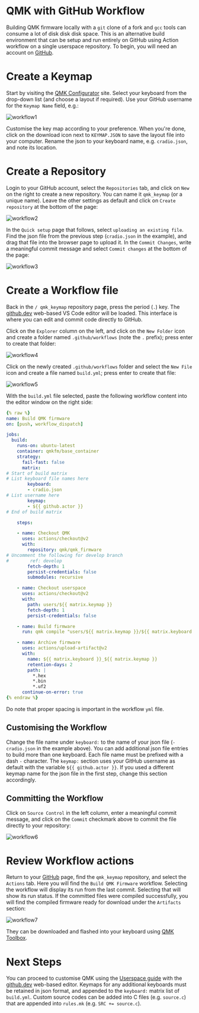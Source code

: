 # QMK with GitHub Workflow

Building QMK firmware locally with a `git` clone of a fork and `gcc` tools can consume a lot of disk disk disk space. This is an alternative build environment that can be setup and run entirely on GitHub using Action workflow on a single userspace repository. To begin, you will need an account on [GitHub](https://github.com/).

# Create a Keymap

Start by visiting the [QMK Configurator](https://config.qmk.fm/#/) site. Select your keyboard from the drop-down list (and choose a layout if required). Use your GitHub username for the `Keymap Name` field, e.g.:

![workflow1](workflow1.png)

Customise the key map according to your preference. When you're done, click on the download icon next to `KEYMAP.JSON` to save the layout file into your computer. Rename the json to your keyboard name, e.g. `cradio.json`, and note its location.

# Create a Repository

Login to your GitHub account, select the `Repositories` tab, and click on `New` on the right to create a new repository. You can name it `qmk_keymap` (or a unique name). Leave the other settings as default and click on `Create repository` at the bottom of the page:

![workflow2](workflow2.png)

In the `Quick setup` page that follows, select `uploading an existing file`. Find the json file from the previous step (`cradio.json` in the example), and drag that file into the browser page to upload it. In the `Commit Changes`, write a meaningful commit message and select `Commit changes` at the bottom of the page:

![workflow3](workflow3.png)

# Create a Workflow file

Back in the `/ qmk_keymap` repository page, press the period (`.`) key. The [github.dev](https://docs.github.com/en/codespaces/the-githubdev-web-based-editor) web-based VS Code editor will be loaded. This interface is where you can edit and commit code directly to GitHub.

Click on the `Explorer` column on the left, and click on the `New Folder` icon and create a folder named `.github/workflows` (note the `.` prefix); press enter to create that folder:

![workflow4](workflow4.png)

Click on the newly created `.github/workflows` folder and select the `New File` icon and create a file named `build.yml`; press enter to create that file:

![workflow5](workflow5.png)

With the `build.yml` file selected, paste the following workflow content into the editor window on the right side:

```yml
{% raw %}
name: Build QMK firmware
on: [push, workflow_dispatch]

jobs:
  build:
    runs-on: ubuntu-latest
    container: qmkfm/base_container
    strategy:
      fail-fast: false
      matrix:
# Start of build matrix
# List keyboard file names here
        keyboard:
        - cradio.json
# List username here
        keymap:
        - ${{ github.actor }}
# End of build matrix

    steps:

    - name: Checkout QMK
      uses: actions/checkout@v2
      with:
        repository: qmk/qmk_firmware
# Uncomment the following for develop branch
#        ref: develop
        fetch-depth: 1
        persist-credentials: false
        submodules: recursive

    - name: Checkout userspace
      uses: actions/checkout@v2
      with:
        path: users/${{ matrix.keymap }}
        fetch-depth: 1
        persist-credentials: false

    - name: Build firmware
      run: qmk compile "users/${{ matrix.keymap }}/${{ matrix.keyboard }}"

    - name: Archive firmware
      uses: actions/upload-artifact@v2
      with:
        name: ${{ matrix.keyboard }}_${{ matrix.keymap }}
        retention-days: 2
        path: |
          *.hex
          *.bin
          *.uf2
      continue-on-error: true
{% endraw %}
```

Do note that proper spacing is important in the workflow `yml` file.

## Customising the Workflow

Change the file name under `keyboard:` to the name of your json file (`- cradio.json` in the example above). You can add additional json file entries to build more than one keyboard. Each file name must be prefixed with a dash `-` character. The `keymap:` section uses your GitHub username as default with the variable `${{ github.actor }}`. If you used a different keymap name for the json file in the first step, change this section accordingly.

## Committing the Workflow

Click on `Source Control` in the left column, enter a meaningful commit message, and click on the `Commit` checkmark above to commit the file directly to your repository:

![workflow6](workflow6.png)

# Review Workflow actions

Return to your [GitHub](https://github.com/) page, find the `qmk_keymap` repository, and select the `Actions` tab. Here you will find the `Build QMK Firmware` workflow. Selecting the workflow will display its run from the last commit. Selecting that will show its run status. If the committed files were compiled successfully, you will find the compiled firmware ready for download under the `Artifacts` section:

![workflow7](workflow7.png)

They can be downloaded and flashed into your keyboard using [QMK Toolbox](https://docs.qmk.fm/#/newbs_flashing?id=flashing-your-keyboard-with-qmk-toolbox).

# Next Steps

You can proceed to customise QMK using the [Userspace guide](https://docs.qmk.fm/#/feature_userspace) with the [github.dev](https://docs.github.com/en/codespaces/the-githubdev-web-based-editor) web-based editor. Keymaps for any additional keyboards must be retained in json format, and appended to the `keyboard:` matrix list of `build.yml`. Custom source codes can be added into C files (e.g. `source.c`) that are appended into `rules.mk` (e.g. `SRC += source.c`).
